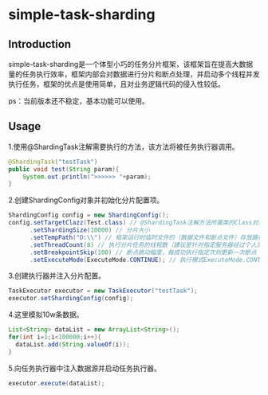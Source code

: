 # simple-task-sharding

## Introduction

simple-task-sharding是一个体型小巧的任务分片框架，该框架旨在提高大数据量的任务执行效率，框架内部会对数据进行分片和断点处理，并启动多个线程并发执行任务，框架的优点是使用简单，且对业务逻辑代码的侵入性较低。

ps：当前版本还不稳定，基本功能可以使用。

## Usage

1.使用@ShardingTask注解需要执行的方法，该方法将被任务执行器调用。

``` java
@ShardingTask("testTask")
public void test(String param){
    System.out.println(">>>>>> "+param);
}
```

2.创建ShardingConfig对象并初始化分片配置项。

``` java
ShardingConfig config = new ShardingConfig();
config.setTargetClazz(Test.class) // @ShardingTask注解方法所属类的Class对象
      .setShardingSize(10000) // 分片大小
      .setTempPath("D:\\") // 框架运行时临时文件的（数据文件和断点文件）存放路径，请确保程序具有指定路径的写权限
      .setThreadCount(8) // 执行分片任务的线程数（建议是针对指定服务器经过个人测试的最优线程数）
      .setBreakpointSkip(100) // 断点跳动幅度，每成功执行指定次则更新一次断点
      .setExecuteMode(ExecuteMode.CONTINUE); // 执行模式ExecuteMode.CONTINUE和ExecuteMode.RESTART
```

3.创建执行器并注入分片配置。

``` java
TaskExecutor executor = new TaskExecutor("testTask");
executor.setShardingConfig(config);
```

4.这里模拟10w条数据。

``` java
List<String> dataList = new ArrayList<String>();
for(int i=1;i<100000;i++){
  dataList.add(String.valueOf(i));
}
```

5.向任务执行器中注入数据源并启动任务执行器。

``` java
executor.execute(dataList);
```




